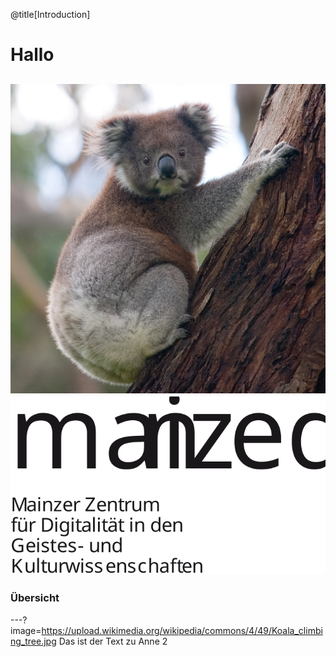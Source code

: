 @title[Introduction]

# Hallo

![Anne](assets/Koala_climbing_tree.jpg)
![Logo](assets/mainzedlogo.svg)
---

### Übersicht
---?image=https://upload.wikimedia.org/wikipedia/commons/4/49/Koala_climbing_tree.jpg
Das ist der Text zu Anne 2




